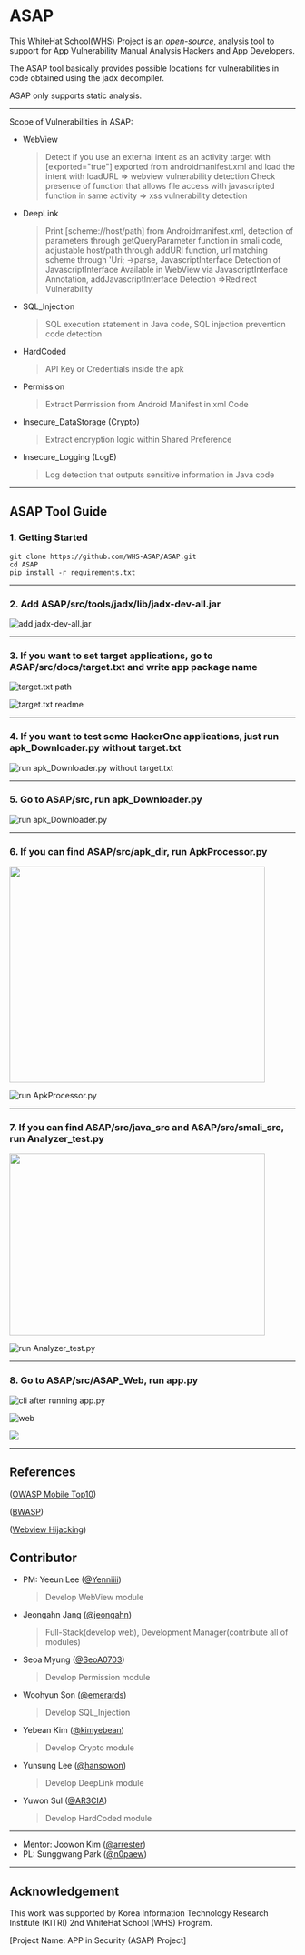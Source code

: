 # ASAP
This WhiteHat School(WHS) Project is an *open-source*, analysis tool to support for App Vulnerability Manual Analysis Hackers and App Developers.  

The ASAP tool basically provides possible locations for vulnerabilities in code obtained using the jadx decompiler. 

ASAP only supports static analysis. 


---
Scope of Vulnerabilities in ASAP: 
   + WebView
     > Detect if you use an external intent as an activity target with [exported="true"] exported from androidmanifest.xml and load the intent with loadURL => webview vulnerability detection
Check presence of function that allows file access with javascripted function in same activity => xss vulnerability detection
   + DeepLink
     > Print [scheme://host/path] from Androidmanifest.xml, detection of parameters through getQueryParameter function in smali code, adjustable host/path through addURI function, url matching scheme through 'Uri; ->parse, JavascriptInterface Detection of JavascriptInterface Available in WebView via JavascriptInterface Annotation, addJavascriptInterface Detection =>Redirect Vulnerability
   + SQL_Injection
     > SQL execution statement in Java code, SQL injection prevention code detection
   + HardCoded
     > API Key or Credentials inside the apk
   + Permission
     > Extract Permission from Android Manifest in xml Code
   + Insecure_DataStorage (Crypto)
     > Extract encryption logic within Shared Preference
   + Insecure_Logging (LogE)
     > Log detection that outputs sensitive information in Java code
---



## ASAP Tool Guide
### 1. Getting Started

```
git clone https://github.com/WHS-ASAP/ASAP.git
cd ASAP
pip install -r requirements.txt
```
---
### 2. Add ASAP/src/tools/jadx/lib/jadx-dev-all.jar

![add jadx-dev-all.jar](https://github.com/WHS-ASAP/ASAP/assets/149529045/242397f6-c92a-4900-962c-f4ef7e854b45)

---


### 3. If you want to set target applications, go to ASAP/src/docs/target.txt and write app package name

![target.txt path](https://github.com/WHS-ASAP/ASAP/assets/149529045/24f76541-f2f5-4d1d-9356-1ea324c7c614)

![target.txt readme](https://github.com/WHS-ASAP/ASAP/assets/149529045/2e9ce3a3-b5e1-4ff7-a716-625c0c387d8d)

---


### 4. If you want to test some HackerOne applications, just run apk_Downloader.py without target.txt

![run apk_Downloader.py without target.txt](https://github.com/WHS-ASAP/ASAP/assets/149529045/bf2fee52-64c2-47a8-ac83-a24906e272fc)

---


### 5. Go to ASAP/src, run apk_Downloader.py

![run apk_Downloader.py](https://github.com/WHS-ASAP/ASAP/assets/149529045/f575ff29-5c1b-4ea2-bbc4-1a054cd34b55)

---


### 6. If you can find ASAP/src/apk_dir, run ApkProcessor.py

<img src="https://github.com/WHS-ASAP/ASAP/assets/149529045/d2e2ae37-e63f-4d76-9ece-14eb664ce615"  width="450" height="380">

![run ApkProcessor.py](https://github.com/WHS-ASAP/ASAP/assets/149529045/7f638f13-2194-4afa-8196-769bba1b3eb8)

---


### 7. If you can find ASAP/src/java_src and ASAP/src/smali_src, run Analyzer_test.py

<img src="https://github.com/WHS-ASAP/ASAP/assets/149529045/29048756-c68f-4a9c-b49b-b939643274a7"  width="450" height="320">

![run Analyzer_test.py](https://github.com/WHS-ASAP/ASAP/assets/149529045/72205656-be6a-4deb-b2f6-b246e5a4335e)

---


### 8. Go to ASAP/src/ASAP_Web, run app.py

![cli after running app.py](https://github.com/WHS-ASAP/ASAP/assets/149529045/919a55c8-8d68-4b1a-977c-1264b2c67d36)

![web](https://github.com/WHS-ASAP/ASAP/assets/149529045/c7095256-7343-410f-bb50-06ada9a9a22a)


<img src="https://github.com/WHS-ASAP/ASAP/assets/102972001/7afb3062-11c6-461e-8c51-664c13f9d2b3">


---


## References
([OWASP Mobile Top10](https://owasp.org/www-project-mobile-top-10/))

([BWASP](https://github.com/BWASP/BWASP?tab=readme-ov-file))

([Webview Hijacking](https://ufo.stealien.com/2020-06-18/Deeplink))



## Contributor

+ PM: Yeeun Lee ([@Yenniiii](https://github.com/Yenniiii))
   > Develop WebView module
+ Jeongahn Jang ([@jeongahn](https://github.com/jeongahn))
   > Full-Stack(develop web), Development Manager(contribute all of modules)
+ Seoa Myung ([@SeoA0703](https://github.com/SeoA0703))
   > Develop Permission module
+ Woohyun Son ([@emerards](https://github.com/emerards))
   > Develop SQL_Injection
+ Yebean Kim ([@kimyebean](https://github.com/kimyebean))
   > Develop Crypto module
+ Yunsung Lee ([@hansowon](https://github.com/hansowon))
   > Develop DeepLink module
+ Yuwon Sul ([@AR3CIA](https://github.com/AR3CIA))
   > Develop HardCoded module

---
+ Mentor: Joowon Kim ([@arrester](https://github.com/arrester))
+ PL: Sunggwang Park ([@n0paew](https://github.com/n0paew))
---



## Acknowledgement
This work was supported by Korea Information Technology Research Institute (KITRI) 2nd WhiteHat School (WHS) Program.

[Project Name: APP in Security (ASAP) Project]
